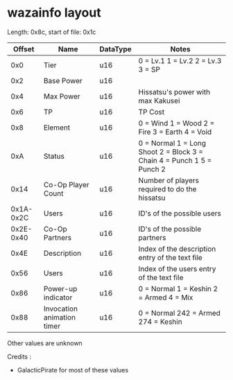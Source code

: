 # wazainfo layout
Length: 0x8c, start of file: 0x1c

| Offset | Name | DataType | Notes |
| --- | --- | --- | --- |
| 0x0 | Tier | u16 | 0 = Lv.1 1 = Lv.2 2 = Lv.3 3 = SP |
| 0x2 | Base Power | u16 |  |
| 0x4 | Max Power | u16 | Hissatsu's power with max Kakusei |
| 0x6 | TP | u16 | TP Cost |
| 0x8 | Element | u16 | 0 = Wind 1 = Wood 2 = Fire 3 = Earth 4 = Void |
| 0xA | Status | u16 | 0 = Normal 1 = Long Shoot 2 = Block 3 = Chain 4 = Punch 1 5 = Punch 2 |
| 0x14 | Co-Op Player Count | u16 | Number of players required to do the hissatsu |
| 0x1A-0x2C | Users | u16 | ID's of the possible users |
| 0x2E-0x40 | Co-Op Partners | u16 | ID's of the possible partners |
| 0x4E | Description | u16 | Index of the description entry of the text file |
| 0x56 | Users | u16 | Index of the users entry of the text file |
| 0x86 | Power-up indicator | u16 | 0 = Normal 1 = Keshin 2 = Armed 4 = Mix |
| 0x88 | Invocation animation timer | u16 | 0 = Normal 242 = Armed 274 = Keshin |

Other values are unknown

Credits :
- GalacticPirate for most of these values
